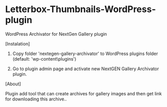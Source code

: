 Letterbox-Thumbnails-WordPress-plugin
=====================================

WordPress Archivator for NextGen Gallery plugin

[Instalation]

1. Copy folder 'nextegen-gallery-archivator' to WordPress plugins folder (default: 'wp-content\plugins\')

2. Go to plugin admin page and activate new NextGEN Gallery Archivator plugin.

[About]

Plugin add tool that can create archives for gallery images and then get link for downloading this archive..